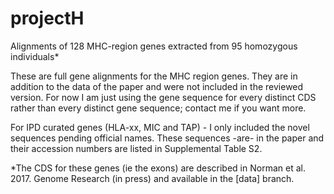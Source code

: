 # projectH

Alignments of 128 MHC-region genes extracted from 95 homozygous individuals*

These are full gene alignments for the MHC region genes. They are in addition to the data of the paper and were not included in the reviewed version. For now I am just using the gene sequence for every distinct CDS rather than every distinct gene sequence; contact me if you want more.

For IPD curated genes (HLA-xx, MIC and TAP) - I only included the novel sequences pending official names. These sequences -are- in the paper and their accession numbers are listed in Supplemental Table S2.

*The CDS for these genes (ie the exons) are described in Norman et al. 2017. Genome Research (in press) and available in the [data] branch.

